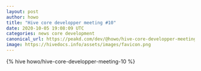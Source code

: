 ```yaml
---
layout: post
author: howo
title: "Hive core developper meeting #10"
date: 2020-10-05 19:08:09 UTC
categories: news core development
canonical_url: https://peakd.com/dev/@howo/hive-core-developper-meeting-10
image: https://hivedocs.info/assets/images/favicon.png
---
```

{% hive howo/hive-core-developper-meeting-10 %}
